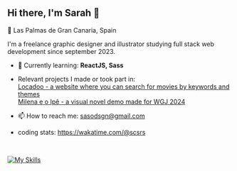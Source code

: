 ## Hi there, I'm Sarah 👋

📍 Las Palmas de Gran Canaria, Spain

I'm a freelance graphic designer and illustrator studying full stack web development since september 2023.

- 🌱 Currently learning: **ReactJS, Sass**

- Relevant projects I made or took part in: <br />
[Locadoo - a website where you can search for movies by keywords and themes](https://locadoo.vercel.app) <br /> 
[Milena e o Ipê - a visual novel demo made for WGJ 2024](https://mangarosacollab.itch.io/milena-e-o-ip)

- 📫 How to reach me: sasodsgn@gmail.com
- coding stats: https://wakatime.com/@scsrs

<br>

[![My Skills](https://skillicons.dev/icons?i=react,js,html,css,tailwind,docker,figma,git)](https://skillicons.dev)


<!--
**scsoares/scsoares** is a ✨ _special_ ✨ repository because its `README.md` (this file) appears on your GitHub profile.

Here are some ideas to get you started:

- 🔭 I’m currently working on ...
- 🌱 I’m currently learning ...
- 👯 I’m looking to collaborate on ...
- 🤔 I’m looking for help with ...
- 💬 Ask me about ...
- 📫 How to reach me: ...
- 😄 Pronouns: ...
- ⚡ Fun fact: ...
-->

